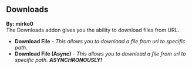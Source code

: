 ## Downloads
**By: mirko0**<br>
The Downloads addon gives you the ability to download files from URL.
<br>

* **Download File** - *This allows you to download a file from url to specific path.*
* **Download File (Async)** - *This allows you to download a file from url to specific path. **ASYNCHRONOUSLY!***
